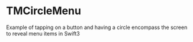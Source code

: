 # TMCircleMenu
Example of tapping on a button and having a circle encompass the screen to reveal menu items in Swift3

